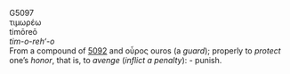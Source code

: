 <body>
  <p>G5097<br>  τιμωρέω  <br> timōreō  <br><i>tim-o-reh‘-o </i><br>From a compound of <a href="g5092.htm">5092</a> and   οὖρος    ouros   (a <i>guard</i>); properly to <i>protect</i> one’s <i>honor</i>, that is, to <i>avenge</i> (<i>inflict</i> <i>a</i> <i>penalty</i>): - punish.<br></p>
 </body>